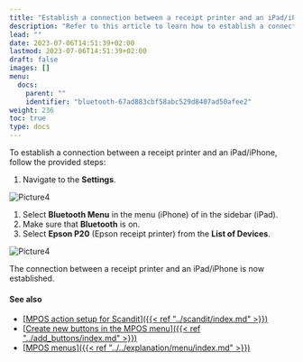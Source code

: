 ```yaml
---
title: "Establish a connection between a receipt printer and an iPad/iPhone"
description: "Refer to this article to learn how to establish a connection between a receipt printer and an iPad/iPhone device."
lead: ""
date: 2023-07-06T14:51:39+02:00
lastmod: 2023-07-06T14:51:39+02:00
draft: false
images: []
menu:
  docs:
    parent: ""
    identifier: "bluetooth-67ad883cbf58abc529d8407ad50afee2"
weight: 236
toc: true
type: docs
---
```


To establish a connection between a receipt printer and an iPad/iPhone, follow the provided steps:

1. Navigate to the **Settings**.   

![Picture4](Picture4.png)

1. Select **Bluetooth Menu** in the menu (iPhone) of in the sidebar (iPad).   
2. Make sure that **Bluetooth** is on.
3. Select **Epson P20** (Epson receipt printer) from the **List of Devices**.   
   
![Picture4](Picture5.png)

The connection between a receipt printer and an iPad/iPhone is now established.


#### See also

- [<ins>MPOS action setup for Scandit<ins>]({{< ref "../scandit/index.md" >}})
- [<ins>Create new buttons in the MPOS menu<ins>]({{< ref "../add_buttons/index.md" >}})
- [<ins>MPOS menus<ins>]({{< ref "../../explanation/menu/index.md" >}})